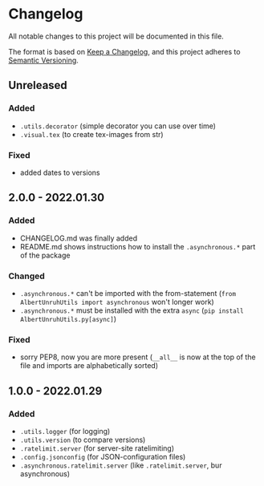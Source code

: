 # Changelog
All notable changes to this project will be documented in this file.

The format is based on [Keep a Changelog](https://keepachangelog.com/en/1.0.0/),
and this project adheres to [Semantic Versioning](https://semver.org/spec/v2.0.0.html).


## Unreleased
### Added
- `.utils.decorator` (simple decorator you can use over time)
- `.visual.tex` (to create tex-images from str)

### Fixed
- added dates to versions

## 2.0.0 - 2022.01.30
### Added
- CHANGELOG.md was finally added
- README.md shows instructions how to install the `.asynchronous.*` part of the package

### Changed
- `.asynchronous.*` can't be imported with the from-statement (`from AlbertUnruhUtils import asynchronous` won't longer work)
- `.asynchronous.*` must be installed with the extra `async` (`pip install AlbertUnruhUtils.py[async]`)

### Fixed
- sorry PEP8, now you are more present (`__all__` is now at the top of the file and imports are alphabetically sorted)

## 1.0.0 - 2022.01.29
### Added
- `.utils.logger` (for logging)
- `.utils.version` (to compare versions)
- `.ratelimit.server` (for server-site ratelimiting)
- `.config.jsonconfig` (for JSON-configuration files)
- `.asynchronous.ratelimit.server` (like `.ratelimit.server`, bur asynchronous)
